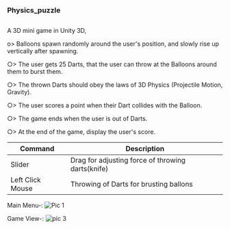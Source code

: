 ### Physics_puzzle
## 
A 3D mini game in Unity 3D,

o> Balloons spawn randomly around the user's position, and slowly rise up vertically after spawning.

○> The user gets 25 Darts, that the user can throw at the Balloons around them to burst them.

○> The thrown Darts should obey the laws of 3D Physics (Projectile Motion, Gravity).

○> The user scores a point when their Dart collides with the Balloon.

○> The game ends when the user is out of Darts.

○> At the end of the game, display the user's score.

| Command | Description |
| --- | --- |
| Slider | Drag for adjusting force of throwing darts(knife) |
| Left Click Mouse | Throwing of Darts for brusting ballons |

Main Menu-:
![Pic 1](https://github.com/anshum404/Physics_puzzle/assets/67569065/3bf6f31d-324e-4c3d-85a0-9529e858ba63)


Game View-:
![pic 3](https://github.com/anshum404/Physics_puzzle/assets/67569065/5c754828-8f99-4818-9f22-cd99e5becea9)
